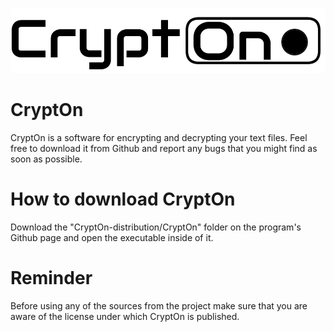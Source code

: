 ![Image](https://github.com/isabellaka/CryptOn/blob/main/CryptOn-distribution/CryptOn/Logo_original.png)

# CryptOn
CryptOn is a software for encrypting and decrypting your text files. Feel free to download it from Github and report any bugs that you might find as soon as possible.

# How to download CryptOn
Download the "CryptOn-distribution/CryptOn" folder on the program's Github page and open the executable inside of it.

# Reminder
Before using any of the sources from the project make sure that you are aware of the license under which CryptOn is published.
